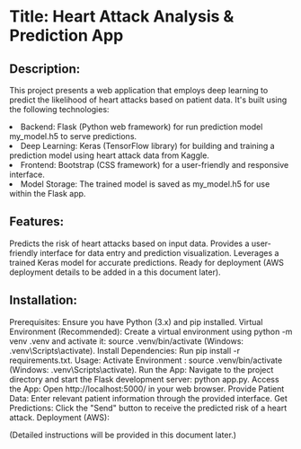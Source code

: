 <h1>Title: Heart Attack Analysis & Prediction App</center></h1>

<h2>Description:</h2>

This project presents a web application that employs deep learning to predict the likelihood of heart attacks based on patient data. It's built using the following technologies:

<li>Backend: Flask (Python web framework) for run prediction model my_model.h5 to serve predictions.</li>
<li>Deep Learning: Keras (TensorFlow library) for building and training a prediction model using heart attack data from Kaggle.</li>
<li>Frontend: Bootstrap (CSS framework) for a user-friendly and responsive interface.</li>
<li>Model Storage: The trained model is saved as my_model.h5 for use within the Flask app.</li>

<h2>Features:</h2>

Predicts the risk of heart attacks based on input data.
Provides a user-friendly interface for data entry and prediction visualization.
Leverages a trained Keras model for accurate predictions.
Ready for deployment (AWS deployment details to be added in a this document later).
<h2>Installation:</h2>

Prerequisites: Ensure you have Python (3.x) and pip installed.
Virtual Environment (Recommended): Create a virtual environment using python -m venv .venv and activate it: source .venv/bin/activate (Windows: .venv\Scripts\activate).
Install Dependencies: Run pip install -r requirements.txt.
Usage:
Activate Environment : source .venv/bin/activate (Windows: .venv\Scripts\activate).
Run the App: Navigate to the project directory and start the Flask development server: python app.py.
Access the App: Open http://localhost:5000/ in your web browser.
Provide Patient Data: Enter relevant patient information through the provided interface.
Get Predictions: Click the "Send" button to receive the predicted risk of a heart attack.
Deployment (AWS):

(Detailed instructions will be provided in this document later.)
